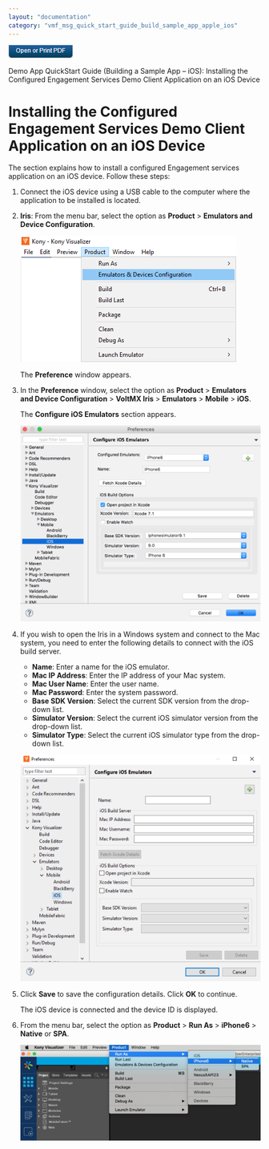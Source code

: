 ```yaml
---
layout: "documentation"
category: "vmf_msg_quick_start_guide_build_sample_app_apple_ios"
---
```

                           

[![](Resources/Images/pdf.png)](http://docs.voltmx.com/8_x_PDFs/messaging/voltmx_foundry_engagement_services_quick_start_guide_build_sample_app_apple_ios.pdf "VoltMX Foundry Engagement Services Quick Start Guide – Building a Sample App – Apple iOS")

Demo App QuickStart Guide (Building a Sample App – iOS): Installing the Configured Engagement Services Demo Client Application on an iOS Device

Installing the Configured Engagement Services Demo Client Application on an iOS Device
======================================================================================

The section explains how to install a configured Engagement services application on an iOS device. Follow these steps:

1.  Connect the iOS device using a USB cable to the computer where the application to be installed is located.
2.  **Iris**: From the menu bar, select the option as **Product** > **Emulators and Device Configuration**.
    
    ![](Resources/Images/emuladropdown.png)
    
    The **Preference** window appears.
    
3.  In the **Preference** window, select the option as **Product** > **Emulators and Device Configuration** > **VoltMX Iris** > **Emulators** > **Mobile** > **iOS**.
    
    The **Configure iOS Emulators** section appears.
    
    ![](Resources/Images/configiosemulat_595x484.png)
    
4.  If you wish to open the Iris in a Windows system and connect to the Mac system, you need to enter the following details to connect with the iOS build server.
    
    *   **Name**: Enter a name for the iOS emulator.
    *   **Mac IP Address**: Enter the IP address of your Mac system.
    *   **Mac User Name**: Enter the user name.
    *   **Mac Password**: Enter the system password.
    *   **Base SDK Version**: Select the current SDK version from the drop-down list.
    *   **Simulator Version**: Select the current iOS simulator version from the drop-down list.
    *   **Simulator Type**: Select the current iOS simulator type from the drop-down list.
    
    ![](Resources/Images/0300002C_590x555.png)
    
5.  Click **Save** to save the configuration details. Click **OK** to continue.
    
    The iOS device is connected and the device ID is displayed.
    
6.  From the menu bar, select the option as **Product** > **Run As** > **iPhone6** > **Native** or **SPA**.
    
    ![](Resources/Images/macscr_593x236.png)
